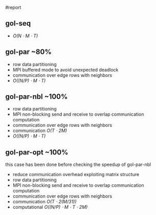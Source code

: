 #report

## gol-seq
- *O(N ⋅ M ⋅ T)*

## gol-par ~80%
- row data partitioning
- MPI buffered mode
  to avoid unexpected deadlock
- communication over edge rows with neighbors
- *O((N/P) ⋅ M ⋅ T)*

## gol-par-nbl ~100%
- row data partitioning
- MPI non-blocking send and receive
  to overlap communication computation
- communication over edge rows with neighbors
- communication *O(T ⋅ 2M)*
- *O((N/P) ⋅ M ⋅ T)*

## gol-par-opt ~100%
this case has been done before checking the speedup of gol-par-nbl
- reduce communication overhead exploiting matrix structure
- row data partitioning
- MPI non-blocking send and receive
  to overlap communication computation
- communication over edge rows with neighbors
- communication *O(T ⋅ 2(M/31))*
- computational *O((N/P) ⋅ M ⋅ T ⋅ 2M)*